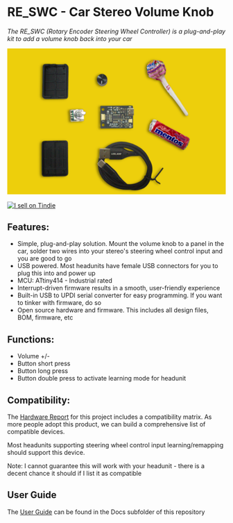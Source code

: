 # RE_SWC - Car Stereo Volume Knob

_The RE_SWC (Rotary Encoder Steering Wheel Controller) is a plug-and-play kit to add a volume knob back into your car_

![RE_SWC Product Render](/Images/RE_SWC_kit.png)

<a href="https://www.tindie.com/stores/lilindian14/?ref=offsite_badges&utm_source=sellers_lilindian14&utm_medium=badges&utm_campaign=badge_medium"><img src="https://d2ss6ovg47m0r5.cloudfront.net/badges/tindie-mediums.png" alt="I sell on Tindie" width="150" height="78"></a>

## Features:

- Simple, plug-and-play solution. Mount the volume knob to a panel in the car, solder two wires into your stereo's steering wheel control input and you are good to go
- USB powered. Most headunits have female USB connectors for you to plug this into and power up
- MCU: ATtiny414 - Industrial rated
- Interrupt-driven firmware results in a smooth, user-friendly experience
- Built-in USB to UPDI serial converter for easy programming. If you want to tinker with firmware, do so
- Open source hardware and firmware. This includes all design files, BOM, firmware, etc

## Functions:

- Volume +/-
- Button short press
- Button long press
- Button double press to activate learning mode for headunit

## Compatibility:

The [Hardware Report](https://docs.google.com/spreadsheets/d/1KuhRTHHPlsPpQyRziJOaQv1jJqykjcSSAFU2pcPYcbk/edit?usp=sharing) for this project includes a compatibility matrix. As more people adopt this product, we can build a comprehensive list of compatible devices.

Most headunits supporting steering wheel control input learning/remapping should support this device.

Note: I cannot guarantee this will work with your headunit - there is a decent chance it should if I list it as compatible

## User Guide

The [User Guide](Docs/RE_SWC%20USER%20GUIDE.pdf) can be found in the Docs subfolder of this repository
